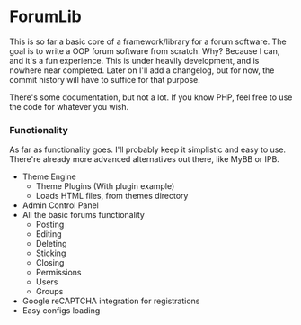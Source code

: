 # ForumLib
This is so far a basic core of a framework/library for a forum software.
The goal is to write a OOP forum software from scratch.
Why? Because I can, and it's a fun experience. This is under heavily development,
and is nowhere near completed. Later on I'll add a changelog, but for now,
the commit history will have to suffice for that purpose.

There's some documentation, but not a lot. If you know PHP,
feel free to use the code for whatever you wish.

### Functionality
As far as functionality goes. I'll probably keep it simplistic and easy to use.
There're already more advanced alternatives out there, like MyBB or IPB.

- Theme Engine
  - Theme Plugins (With plugin example)
  - Loads HTML files, from themes directory
- Admin Control Panel
- All the basic forums functionality
  - Posting
  - Editing
  - Deleting
  - Sticking
  - Closing
  - Permissions
  - Users
  - Groups
- Google reCAPTCHA integration for registrations
- Easy configs loading